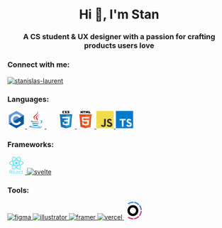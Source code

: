 <h1 align="center">Hi 👋, I'm Stan</h1>
<h3 align="center">A CS student & UX designer with a passion for crafting products users love</h3>

<h3 align="left">Connect with me:</h3>
<p align="left">
<a href="https://linkedin.com/in/stanislas-laurent" target="blank"><img align="center" src="https://raw.githubusercontent.com/rahuldkjain/github-profile-readme-generator/master/src/images/icons/Social/linked-in-alt.svg" alt="stanislas-laurent" height="30" width="40" /></a>
</p>

<h3 align="left">Languages:</h3>
<p align="left">
    <a href="https://www.cprogramming.com/" target="_blank" rel="noreferrer">
        <img src="https://raw.githubusercontent.com/devicons/devicon/master/icons/c/c-original.svg" alt="c" width="40" height="40"/>
    </a>
    <a href="https://www.java.com" target="_blank" rel="noreferrer">
        <img src="https://raw.githubusercontent.com/devicons/devicon/master/icons/java/java-original.svg" alt="java" width="40" height="40"/>
    </a>
    ⠀⠀
    <a href="https://www.w3schools.com/css/" target="_blank" rel="noreferrer">
        <img src="https://raw.githubusercontent.com/devicons/devicon/master/icons/css3/css3-original-wordmark.svg" alt="css3" width="40" height="40"/>
    </a>
    <a href="https://www.w3.org/html/" target="_blank" rel="noreferrer">
        <img src="https://raw.githubusercontent.com/devicons/devicon/master/icons/html5/html5-original-wordmark.svg" alt="html5" width="40" height="40"/>
    </a>
    <a href="https://developer.mozilla.org/en-US/docs/Web/JavaScript" target="_blank" rel="noreferrer">
        <img src="https://raw.githubusercontent.com/devicons/devicon/master/icons/javascript/javascript-original.svg" alt="javascript" width="40" height="40"/>
    </a>
    <a href="https://www.typescriptlang.org/" target="_blank" rel="noreferrer">
        <img src="https://raw.githubusercontent.com/devicons/devicon/master/icons/typescript/typescript-original.svg" alt="typescript" width="40" height="40"/>
    </a>
</p>

<h3 align="left">Frameworks:</h3>
<p align="left">
    <a href="https://reactjs.org/" target="_blank" rel="noreferrer">
        <img src="https://raw.githubusercontent.com/devicons/devicon/master/icons/react/react-original-wordmark.svg" alt="react" width="40" height="40"/>
    </a>
    <a href="https://docs.solidjs.com/" target="_blank" rel="noreferrer">
        <img src="https://www.solidjs.com/img/logo/without-wordmark/logo.png" alt="svelte" width="40" height="40"/>
    </a>
</p>

<h3 align="left">Tools:</h3>
<p align="left">
    <a href="https://www.figma.com/" target="_blank" rel="noreferrer">
        <img src="https://www.vectorlogo.zone/logos/figma/figma-icon.svg" alt="figma" width="40" height="40"/>
    </a>
    <a href="https://www.adobe.com/in/products/illustrator.html" target="_blank" rel="noreferrer">
        <img src="https://www.vectorlogo.zone/logos/adobe_illustrator/adobe_illustrator-icon.svg" alt="illustrator" width="40" height="40"/>
    </a>
    <a href="https://www.framer.com/" target="_blank" rel="noreferrer">
        <img src="https://www.vectorlogo.zone/logos/framer/framer-icon.svg" alt="framer" width="40" height="40"/>
    </a>
    <a href="https://www.vercel.com/" target="_blank" rel="noreferrer">
        <img src="https://www.vectorlogo.zone/logos/vercel/vercel-icon.svg" alt="vercel" width="40" height="40"/>
    </a>
    <a href="https://turbo.build/" target="_blank" rel="noreferrer">
        <img src="https://github.com/bestofjs/bestofjs/blob/eb151f8eae67ee98fe070cd65284d11ccecaa20c/apps/bestofjs-nextjs/public/logos/turborepo.svg" alt="turborepo" width="40" height="40"/>
    </a>
</p>


<!--
<p><img align="center" src="https://github-readme-stats.vercel.app/api/top-langs?username=stanlrt&show_icons=true&locale=en&layout=compact" alt="stanlrt" /></p> 
-->
